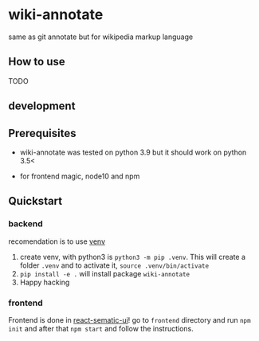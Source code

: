 # wiki-annotate

same as git annotate but for wikipedia markup language

## How to use

TODO

## development

## Prerequisites

* wiki-annotate was tested on python 3.9 but it should work on python 3.5<

* for frontend magic, node10 and npm

## Quickstart

### backend

recomendation is to use [venv](https://pypi.org/project/virtualenv/)

1. create venv, with python3 is `python3 -m pip .venv`. This will create a folder `.venv` and to activate it, `source .venv/bin/activate`
2. `pip install -e .` will install package `wiki-annotate`
3. Happy hacking

### frontend

Frontend is done in [react-sematic-ui](https://react.semantic-ui.com/)! go to `frontend` directory and run `npm init` and after that `npm start` and follow the instructions.
